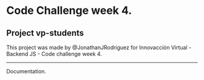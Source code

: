 # Code Challenge week 4.
## Project vp-students

This project was made by @JonathanJRodriguez for Innovacción Virtual - Backend JS - Code challenge week 4.

-----------

Documentation.
